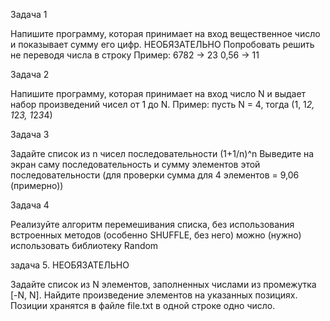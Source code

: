 Задача 1

Напишите программу, которая принимает на вход вещественное число и показывает сумму его цифр.
НЕОБЯЗАТЕЛЬНО Попробовать решить не переводя числа в строку
Пример:
6782 -> 23
0,56 -> 11

Задача 2

Напишите программу, которая принимает на вход число N и выдает набор произведений чисел от 1 до N.
Пример:
пусть N = 4, тогда (1, 1*2, 1*2*3, 1*2*3*4)

Задача 3

Задайте список из n чисел последовательности (1+1/n)^n
Выведите на экран саму последовательность и сумму элементов этой последовательности (для проверки сумма для 4 элементов = 9,06 (примерно))

Задача 4

Реализуйте алгоритм перемешивания списка, без использования встроенных методов (особенно SHUFFLE, без него) можно (нужно) использовать библиотеку Random

задача 5. НЕОБЯЗАТЕЛЬНО

Задайте список из N элементов, заполненных числами из промежутка [-N, N]. Найдите произведение элементов на указанных позициях. Позиции хранятся в файле file.txt в одной строке одно число.
